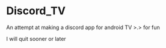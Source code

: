 # Discord_TV
An attempt at making a discord app for android TV >.> for fun

I will quit sooner or later
